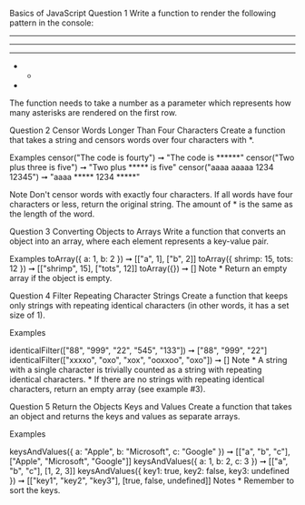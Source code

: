 Basics of JavaScript
Question 1
Write a function to render the following pattern in the console:
* * * * *
* * * *
* * *
* *
*

The function needs to take a number as a parameter which represents how many asterisks are rendered on the first row.


Question 2
Censor Words Longer Than Four Characters
Create a function that takes a string and censors words over four characters with *.

Examples
censor("The code is fourty") ➞ "The code is ******"
censor("Two plus three is five") ➞ "Two plus ***** is five"
censor("aaaa aaaaa 1234 12345") ➞ "aaaa ***** 1234 *****"

Note
Don't censor words with exactly four characters.
If all words have four characters or less, return the original string.
The amount of * is the same as the length of the word.


Question 3
Converting Objects to Arrays
Write a function that converts an object into an array, where each element represents a key-value pair.

Examples
toArray({ a: 1, b: 2 }) ➞ [["a", 1], ["b", 2]]
toArray({ shrimp: 15, tots: 12 }) ➞ [["shrimp", 15], ["tots", 12]]
toArray({}) ➞ []
Note * Return an empty array if the object is empty.


Question 4
Filter Repeating Character Strings
Create a function that keeps only strings with repeating identical characters (in other words, it has a set size of 1).

Examples

identicalFilter(["88", "999", "22", "545", "133"]) ➞ ["88", "999", "22"]
identicalFilter(["xxxxo", "oxo", "xox", "ooxxoo", "oxo"]) ➞ []
Note * A string with a single character is trivially counted as a string with repeating identical characters. * If there are no strings with repeating identical characters, return an empty array (see example #3).


Question 5
Return the Objects Keys and Values
Create a function that takes an object and returns the keys and values as separate arrays.

Examples

keysAndValues({ a: "Apple", b: "Microsoft", c: "Google" }) ➞ [["a", "b", "c"], ["Apple", "Microsoft", "Google"]]
keysAndValues({ a: 1, b: 2, c: 3 }) ➞ [["a", "b", "c"], [1, 2, 3]]
keysAndValues({ key1: true, key2: false, key3: undefined }) ➞ [["key1", "key2", "key3"], [true, false, undefined]]
Notes * Remember to sort the keys.